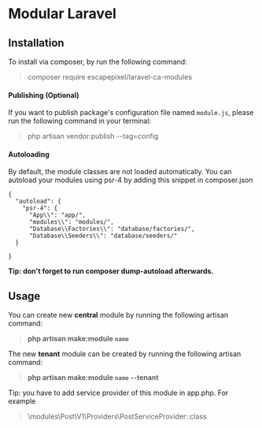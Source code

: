 # Modular Laravel


## Installation

To install via composer, by run the following command:

> composer require escapepixel/laravel-ca-modules

#### Publishing (Optional)

If you want to publish package's configuration file named `module.js`, please run the following command in your terminal:

> php artisan vendor:publish --tag=config

#### Autoloading

By default, the module classes are not loaded automatically. You can autoload your modules using psr-4 by adding this snippet in composer.json
```
{
  "autoload": {
    "psr-4": {
      "App\\": "app/",
      "modules\\": "modules/",
      "Database\\Factories\\": "database/factories/",
      "Database\\Seeders\\": "database/seeders/"
  }

}
```
**Tip: don't forget to run composer dump-autoload afterwards.**

## Usage 

You can create new **central** module by running the following artisan command:

> **php artisan make:module `name`**

The new **tenant** module can be created by running the following artisan command:

> **php artisan make:module `name` --tenant**


Tip: you have to add service provider of this module in app.php. For example 

> \modules\Post\V1\Providers\PostServiceProvider::class
